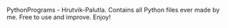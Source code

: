 PythonPrograms - Hrutvik-Palutla.
Contains all Python files ever made by me.
Free to use and improve.
Enjoy!
